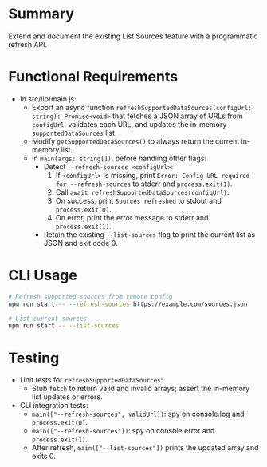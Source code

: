# Summary
Extend and document the existing List Sources feature with a programmatic refresh API.

# Functional Requirements
- In src/lib/main.js:
  - Export an async function `refreshSupportedDataSources(configUrl: string): Promise<void>` that fetches a JSON array of URLs from `configUrl`, validates each URL, and updates the in-memory `supportedDataSources` list.
  - Modify `getSupportedDataSources()` to always return the current in-memory list.
  - In `main(args: string[])`, before handling other flags:
    - Detect `--refresh-sources <configUrl>`:
      1. If `<configUrl>` is missing, print `Error: Config URL required for --refresh-sources` to stderr and `process.exit(1)`.
      2. Call `await refreshSupportedDataSources(configUrl)`.
      3. On success, print `Sources refreshed` to stdout and `process.exit(0)`.
      4. On error, print the error message to stderr and `process.exit(1)`.
    - Retain the existing `--list-sources` flag to print the current list as JSON and exit code 0.

# CLI Usage
```bash
# Refresh supported sources from remote config
npm run start -- --refresh-sources https://example.com/sources.json

# List current sources
npm run start -- --list-sources
```

# Testing
- Unit tests for `refreshSupportedDataSources`:
  - Stub `fetch` to return valid and invalid arrays; assert the in-memory list updates or errors.
- CLI integration tests:
  - `main(["--refresh-sources", validUrl])`: spy on console.log and `process.exit(0)`.
  - `main(["--refresh-sources"])`: spy on console.error and `process.exit(1)`.
  - After refresh, `main(["--list-sources"])` prints the updated array and exits 0.
